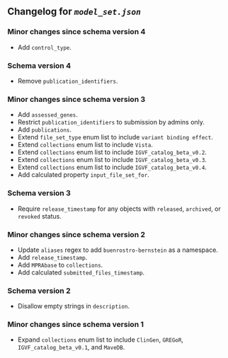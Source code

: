## Changelog for *`model_set.json`*

### Minor changes since schema version 4

* Add `control_type`.

### Schema version 4

* Remove `publication_identifiers`.

### Minor changes since schema version 3

* Add `assessed_genes`.
* Restrict `publication_identifiers` to submission by admins only.
* Add `publications`.
* Extend `file_set_type` enum list to include `variant binding effect`.
* Extend `collections` enum list to include `Vista`.
* Extend `collections` enum list to include `IGVF_catalog_beta_v0.2`.
* Extend `collections` enum list to include `IGVF_catalog_beta_v0.3`.
* Extend `collections` enum list to include `IGVF_catalog_beta_v0.4`.
* Add calculated property `input_file_set_for`.

### Schema version 3

* Require `release_timestamp` for any objects with `released`, `archived`, or `revoked` status.

### Minor changes since schema version 2

* Update `aliases` regex to add `buenrostro-bernstein` as a namespace.
* Add `release_timestamp`.
* Add `MPRAbase` to `collections`.
* Add calculated `submitted_files_timestamp`.

### Schema version 2

* Disallow empty strings in `description`.

### Minor changes since schema version 1
* Expand `collections` enum list to include `ClinGen`, `GREGoR`, `IGVF_catalog_beta_v0.1`, and `MaveDB`.

